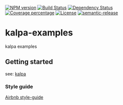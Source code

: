 [![NPM version][npm-image]][npm-url] [![Build Status][travis-image]][travis-url] [![Dependency Status][daviddm-image]][daviddm-url] [![Coverage percentage][coveralls-image]][coveralls-url] [![License][apache-image]][apache-url] [![semantic-release][semantic-release-image]][semantic-release-url]

# kalpa-examples

kalpa examples

## Getting started

see: [kalpa](https://www.npmjs.com/package/kalpa)

### Style guide

[Airbnb style-guide](https://github.com/airbnb/javascripthttps://github.com/airbnb/javascript)

[npm-image]: https://badge.fury.io/js/kalpa-examples.svg
[npm-url]: https://npmjs.org/package/kalpa-examples
[travis-image]: https://travis-ci.com/patilvinay/kalpa-examples.svg?branch=master
[travis-url]: https://travis-ci.com/patilvinay/kalpa-examples
[daviddm-image]: https://david-dm.org/patilvinay/kalpa-examples.svg?theme=shields.io
[daviddm-url]: https://david-dm.org/patilvinay/kalpa-examples
[coveralls-image]: https://coveralls.io/repos/patilvinay/kalpa-examples/badge.svg
[coveralls-url]: https://coveralls.io/r/patilvinay/kalpa-examples
[apache-image]: https://img.shields.io/badge/License-Apache%202.0-blue.svg
[apache-url]: https://opensource.org/licenses/Apache-2.0
[semantic-release-image]: https://img.shields.io/badge/%20%20%F0%9F%93%A6%F0%9F%9A%80-semantic--release-e10079.svg
[semantic-release-url]: https://github.com/semantic-release/semantic-release
